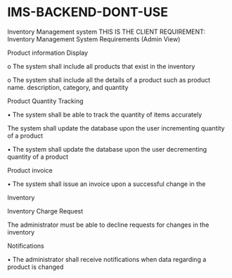 # IMS-BACKEND-DONT-USE
Inventory Management system
THIS IS THE CLIENT REQUIREMENT: Inventory Management System Requirements (Admin View)

Product information Display

o The system shall include all products that exist in the inventory

o The system shall include all the details of a product such as product name. description, category, and quantity

Product Quantity Tracking

• The system shall be able to track the quantity of items accurately

The system shall update the database upon the user incrementing quantity of a product

• The system shall update the database upon the user decrementing quantity of a product

Product invoice

• The system shall issue an invoice upon a successful change in the

Inventory

Inventory Charge Request

The administrator must be able to decline requests for changes in the inventory

Notifications

• The administrator shall receive notifications  when data regarding a product is changed
